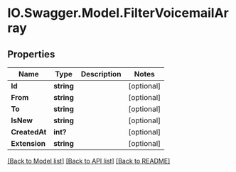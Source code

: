 # IO.Swagger.Model.FilterVoicemailArray
## Properties

Name | Type | Description | Notes
------------ | ------------- | ------------- | -------------
**Id** | **string** |  | [optional] 
**From** | **string** |  | [optional] 
**To** | **string** |  | [optional] 
**IsNew** | **string** |  | [optional] 
**CreatedAt** | **int?** |  | [optional] 
**Extension** | **string** |  | [optional] 

[[Back to Model list]](../README.md#documentation-for-models) [[Back to API list]](../README.md#documentation-for-api-endpoints) [[Back to README]](../README.md)

